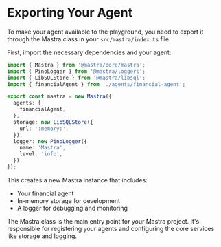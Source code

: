 # Exporting Your Agent

To make your agent available to the playground, you need to export it through the Mastra class in your `src/mastra/index.ts` file.

First, import the necessary dependencies and your agent:

```typescript
import { Mastra } from '@mastra/core/mastra';
import { PinoLogger } from '@mastra/loggers';
import { LibSQLStore } from '@mastra/libsql';
import { financialAgent } from './agents/financial-agent';

export const mastra = new Mastra({
  agents: {
    financialAgent,
  },
  storage: new LibSQLStore({
    url: ':memory:',
  }),
  logger: new PinoLogger({
    name: 'Mastra',
    level: 'info',
  }),
});
```

This creates a new Mastra instance that includes:

- Your financial agent
- In-memory storage for development
- A logger for debugging and monitoring

The Mastra class is the main entry point for your Mastra project. It's responsible for registering your agents and configuring the core services like storage and logging.
